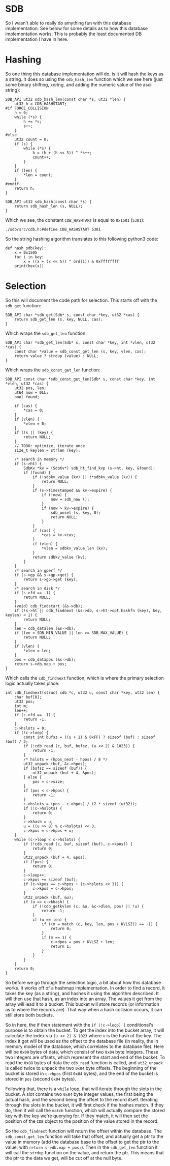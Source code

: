 # SDB

So I wasn't able to really do amything fun with this database implementation. See below for some details as to how this database implementation works. This is probably the least documented DB implementation I have in here.

# Hashing

So one thing this database implementation will do, is it will hash the keys as a string. It does so using the `sdb_hash_len` function which we see here (just some binary shifting, xoring, and adding the numeric value of the ascii string):

```
SDB_API ut32 sdb_hash_len(const char *s, ut32 *len) {
	ut32 h = CDB_HASHSTART;
#if FORCE_COLLISION
	h = 0;
	while (*s) {
		h += *s;
		s++;
	}
#else
	ut32 count = 0;
	if (s) {
		while (*s) {
			h = (h + (h << 5)) ^ *s++;
			count++;
		}
	}
	if (len) {
		*len = count;
	}
#endif
	return h;
}

SDB_API ut32 sdb_hash(const char *s) {
	return sdb_hash_len (s, NULL);
}
```

Which we see, the constant `CDB_HASHTART` is equal to `0x1501` (`5381`):

```
./sdb/src/cdb.h:#define CDB_HASHSTART 5381
```

So the string hashing algorithm translates to this following python3 code:

```
def hash_sdb(key):
	x = 0x1505
	for i in key:
		x = ((x + (x << 5)) ^ ord(i)) & 0xffffffff
	print(hex(x))
```

# Selection

So this will document the code path for selection. This starts off with the `sdb_get` function:

```
SDB_API char *sdb_get(Sdb* s, const char *key, ut32 *cas) {
	return sdb_get_len (s, key, NULL, cas);
}
```

Which wraps the `sdb_get_len` function:

```
SDB_API char *sdb_get_len(Sdb* s, const char *key, int *vlen, ut32 *cas) {
	const char *value = sdb_const_get_len (s, key, vlen, cas);
	return value ? strdup (value) : NULL;
}
```

Which wraps the `sdb_const_get_len` function:

```
SDB_API const char *sdb_const_get_len(Sdb* s, const char *key, int *vlen, ut32 *cas) {
	ut32 pos, len;
	ut64 now = 0LL;
	bool found;

	if (cas) {
		*cas = 0;
	}
	if (vlen) {
		*vlen = 0;
	}
	if (!s || !key) {
		return NULL;
	}
	// TODO: optimize, iterate once
	size_t keylen = strlen (key);

	/* search in memory */
	if (s->ht) {
		SdbKv *kv = (SdbKv*) sdb_ht_find_kvp (s->ht, key, &found);
		if (found) {
			if (!sdbkv_value (kv) || !*sdbkv_value (kv)) {
				return NULL;
			}
			if (s->timestamped && kv->expire) {
				if (!now) {
					now = sdb_now ();
				}
				if (now > kv->expire) {
					sdb_unset (s, key, 0);
					return NULL;
				}
			}
			if (cas) {
				*cas = kv->cas;
			}
			if (vlen) {
				*vlen = sdbkv_value_len (kv);
			}
			return sdbkv_value (kv);
		}
	}
	/* search in gperf */
	if (s->gp && s->gp->get) {
		return s->gp->get (key);
	}
	/* search in disk */
	if (s->fd == -1) {
		return NULL;
	}
	(void) cdb_findstart (&s->db);
	if (!s->ht || cdb_findnext (&s->db, s->ht->opt.hashfn (key), key, keylen) < 1) {
		return NULL;
	}
	len = cdb_datalen (&s->db);
	if (len < SDB_MIN_VALUE || len >= SDB_MAX_VALUE) {
		return NULL;
	}
	if (vlen) {
		*vlen = len;
	}
	pos = cdb_datapos (&s->db);
	return s->db.map + pos;
}
```

Which calls the `cdb_findnext` function, which is where the primary selection logic actually takes place:

```
int cdb_findnext(struct cdb *c, ut32 u, const char *key, ut32 len) {
	char buf[8];
	ut32 pos;
	int m;
	len++;
	if (c->fd == -1) {
		return -1;
	}
	c->hslots = 0;
	if (!c->loop) {
		const int bufsz = ((u + 1) & 0xFF) ? sizeof (buf) : sizeof (buf) / 2;
		if (!cdb_read (c, buf, bufsz, (u << 2) & 1023)) {
			return -1;
		}
		/* hslots = (hpos_next - hpos) / 8 */
		ut32_unpack (buf, &c->hpos);
		if (bufsz == sizeof (buf)) {
			ut32_unpack (buf + 4, &pos);
		} else {
			pos = c->size;
		}
		if (pos < c->hpos) {
			return -1;
		}
		c->hslots = (pos - c->hpos) / (2 * sizeof (ut32));
		if (!c->hslots) {
			return 0;
		}
		c->khash = u;
		u = ((u >> 8) % c->hslots) << 3;
		c->kpos = c->hpos + u;
	}
	while (c->loop < c->hslots) {
		if (!cdb_read (c, buf, sizeof (buf), c->kpos)) {
			return 0;
		}
		ut32_unpack (buf + 4, &pos);
		if (!pos) {
			return 0;
		}
		c->loop++;
		c->kpos += sizeof (buf);
		if (c->kpos == c->hpos + (c->hslots << 3)) {
			c->kpos = c->hpos;
		}
		ut32_unpack (buf, &u);
		if (u == c->khash) {
			if (!cdb_getkvlen (c, &u, &c->dlen, pos) || !u) {
				return -1;
			}
			if (u == len) {
				if ((m = match (c, key, len, pos + KVLSZ)) == -1) {
					return 0;
				}
				if (m == 1) {
					c->dpos = pos + KVLSZ + len;
					return 1;
				}
			}
		}
	}
	return 0;
}
```

So before we go through the selection logic, a bit about how this database works. It works off of a hashmap implementation. In order to find a record, it takes the key (as a string), and hashes it using the algorithm described. It will then use that hash, as an index into an array. The values it get from the array will lead it to a bucket. This bucket will store records (or information as to where the records are). That way when a hash collision occurs, it can still store both buckets.

So in here, the if then statement with the `if (!c->loop) {` conditional's purpose is to obtain the bucket. To get the index into the bucket array, it will calculate the index via `(u << 2) & 1023` where `u` is the hash of the key. The index it got will be used as the offset to the database file (in reality, the in memory model of the database, which correlates to the database file). Here will be `0x08` bytes of data, which consist of two `0x04` byte integers. These two integers are offsets, which represent the start and end of the bucket. To read the `0x08` bytes of data the `cdb_read` function is called, and `ut32_unpack` is called twice to unpack the two `0x04` byte offsets. The beginning of the bucket is stored in `c->hpos` (first `0x04` bytes), and the end of the bucket is stored in `pos` (second `0x04` bytes).

Following that, there is a `while` loop, that will iterate through the slots in the bucket. A slot contains two `0x04` byte integer values, the first being the actual hash, and the second being the offset to the record itself. Iterating through the slots in the bucket, it will first check if the hashes match. If they do, then it will call the `match` function, which will actually compare the stored key with the key we're querying for. If they match, it will then set the position of the `CDB` object to the position of the value stored in the record.

So the `cdb_findnext` function will return the offset within the database. The `sdb_const_get_len` function will take that offset, and actually get a ptr to the value in memory (add the database base to the offset to get the ptr to the value, with `return s->db.map + pos;`). Then in the `sdb_get_len` function it will call the `strdup` function on the value, and return the ptr. This means that the ptr to the data we get, will be cut off at the null byte.
